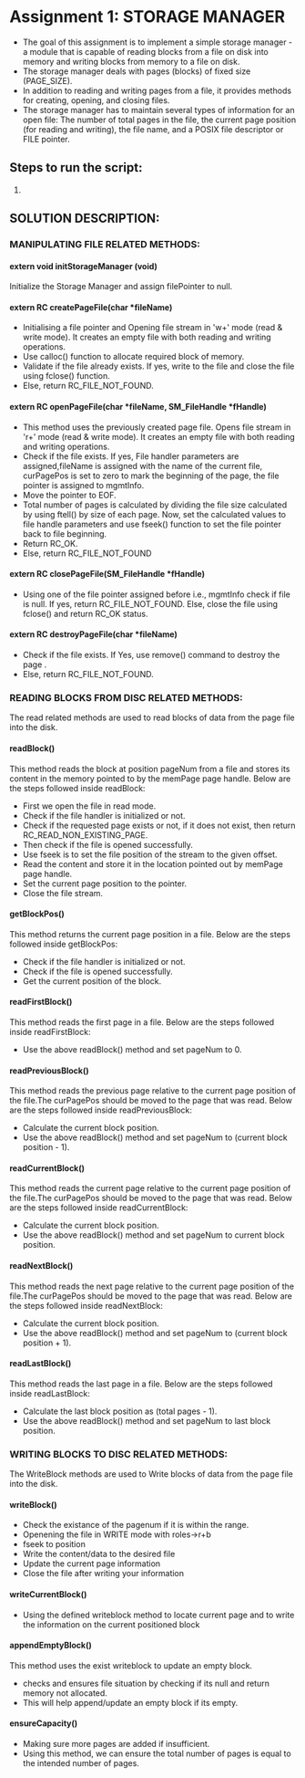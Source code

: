 
# Assignment 1: STORAGE MANAGER

- The goal of this assignment is to implement a simple storage manager - a module that is capable of reading blocks from a file on disk into memory and writing blocks from memory to a file on disk.<br>
- The storage manager deals with pages (blocks) of fixed size (PAGE_SIZE). <br>
- In addition to reading and writing pages from a file, it provides methods for creating, opening, and closing files. <br>
- The storage manager has to maintain several types of information for an open file: The number of total pages in the file, the current page position (for reading and writing), the file name, and a POSIX file descriptor or FILE pointer. <br>

## Steps to run the script:

1. 


## SOLUTION DESCRIPTION:

### MANIPULATING FILE RELATED METHODS:

#### extern void initStorageManager (void)
Initialize the Storage Manager and assign filePointer to null.

#### extern RC createPageFile(char *fileName)

- Initialising a file pointer and Opening file stream in 'w+' mode (read & write mode). It creates an empty file with both reading and writing operations.
- Use calloc() function to allocate required block of memory.
- Validate if the file already exists. If yes, write to the file and close the file using fclose() function.
- Else, return RC_FILE_NOT_FOUND.

#### extern RC openPageFile(char *fileName, SM_FileHandle *fHandle)

- This method uses the previously created page file. Opens file stream in 'r+' mode (read & write mode). It creates an empty file with both reading and writing operations.
- Check if the file exists. If yes, File handler parameters are assigned,fileName is assigned with the name of the current file, curPagePos is set to zero to mark the beginning of the page, the file pointer is assigned to mgmtInfo.
- Move the pointer to EOF.
- Total number of pages is calculated by dividing the file size calculated by using ftell() by size of each page.
Now, set the calculated values to file handle parameters and use fseek() function to set the file pointer back to file beginning.
- Return RC_OK.
- Else, return RC_FILE_NOT_FOUND

#### extern RC closePageFile(SM_FileHandle *fHandle)

- Using one of the file pointer assigned before i.e., mgmtInfo check if file is null. If yes, return RC_FILE_NOT_FOUND. Else, close the file using fclose() and return RC_OK status.

#### extern RC destroyPageFile(char *fileName)
- Check if the file exists. If Yes, use remove() command to destroy the page .
- Else, return RC_FILE_NOT_FOUND.



### READING BLOCKS FROM DISC RELATED METHODS:

The read related methods are used to read blocks of data from the page file into the disk.

#### readBlock()
This method reads the block at position pageNum from a file and stores its content in the memory pointed to by the memPage page handle. 
Below are the steps followed inside readBlock:
- First we open the file in read mode.
- Check if the file handler is initialized or not.
- Check if the requested page exists or not, if it does not exist, then return RC_READ_NON_EXISTING_PAGE.
- Then check if the file is opened successfully.
- Use fseek is to set the file position of the stream to the given offset.
- Read the content and store it in the location pointed out by memPage page handle.
- Set the current page position to the pointer.
- Close the file stream.

#### getBlockPos()
This method returns the current page position in a file. 
Below are the steps followed inside getBlockPos:
- Check if the file handler is initialized or not.
- Check if the file is opened successfully.
- Get the current position of the block.

#### readFirstBlock()
This method reads the first page in a file. 
Below are the steps followed inside readFirstBlock:
- Use the above readBlock() method and set pageNum to 0.

#### readPreviousBlock()
This method reads the previous page relative to the current page position of the file.The curPagePos should be moved to the page that was read. 
Below are the steps followed inside readPreviousBlock: 
- Calculate the current block position.
- Use the above readBlock() method and set pageNum to (current block position - 1).

#### readCurrentBlock()
This method reads the current page relative to the current page position of the file.The curPagePos should be moved to the page that was read. 
Below are the steps followed inside readCurrentBlock:
- Calculate the current block position.
- Use the above readBlock() method and set pageNum to current block position.

#### readNextBlock()
This method reads the next page relative to the current page position of the file.The curPagePos should be moved to the page that was read. 
Below are the steps followed inside readNextBlock:
- Calculate the current block position.
- Use the above readBlock() method and set pageNum to (current block position + 1).

#### readLastBlock()
This method reads the last page in a file. 
Below are the steps followed inside readLastBlock:
- Calculate the last block position as (total pages - 1).
- Use the above readBlock() method and set pageNum to last block position.


### WRITING BLOCKS TO DISC RELATED METHODS:

The WriteBlock  methods are used to Write blocks of data from the page file into the disk.

#### writeBlock()

- Check the existance of the pagenum if it is within the range.
- Openening the file in WRITE mode with roles->r+b
- fseek to position
- Write the content/data to the desired file 
- Update the current page information 
- Close the file after writing your information

####  writeCurrentBlock()

- Using the defined writeblock method to locate current page and to write the information on the current positioned block

#### appendEmptyBlock()
This method uses the exist writeblock to update an empty block.
- checks and ensures file situation by checking if its null and return memory not allocated. 
- This will help append/update an empty block if its empty.

#### ensureCapacity()
- Making sure more pages are added if insufficient.
- Using this method, we can ensure the total number of pages is equal to the intended number of pages.

